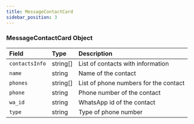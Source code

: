 ```yaml
---
title: MessageContactCard
sidebar_position: 3
---
```


### MessageContactCard Object

| Field          | Type     | Description                           |
| :------------- | :------- | :------------------------------------ |
| `contactsInfo` | string[] | List of contacts with information     |
| `name`         | string   | Name of the contact                   |
| `phones`       | string[] | List of phone numbers for the contact |
| `phone`        | string   | Phone number of the contact           |
| `wa_id`        | string   | WhatsApp id of the contact            |
| `type`         | string   | Type of phone number                  |
